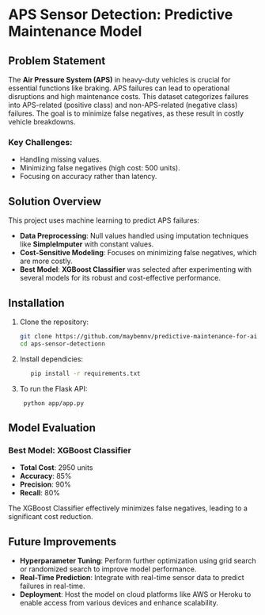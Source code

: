 # APS Sensor Detection: Predictive Maintenance Model


## Problem Statement
The **Air Pressure System (APS)** in heavy-duty vehicles is crucial for essential functions like braking. APS failures can lead to operational disruptions and high maintenance costs. This dataset categorizes failures into APS-related (positive class) and non-APS-related (negative class) failures. The goal is to minimize false negatives, as these result in costly vehicle breakdowns.

### Key Challenges:
- Handling missing values.
- Minimizing false negatives (high cost: 500 units).
- Focusing on accuracy rather than latency.

## Solution Overview
This project uses machine learning to predict APS failures:

- **Data Preprocessing**: Null values handled using imputation techniques like **SimpleImputer** with constant values.
- **Cost-Sensitive Modeling**: Focuses on minimizing false negatives, which are more costly.
- **Best Model**: **XGBoost Classifier** was selected after experimenting with several models for its robust and cost-effective performance.


## Installation

1. Clone the repository:
   ```bash
   git clone https://github.com/maybemnv/predictive-maintenance-for-air-pressure-system-aps.git
   cd aps-sensor-detectionn
2. Install dependicies:
   ```bash
      pip install -r requirements.txt
3. To run the Flask API:
   ```bash
    python app/app.py
## Model Evaluation

### Best Model: XGBoost Classifier
- **Total Cost**: 2950 units
- **Accuracy**: 85%
- **Precision**: 90%
- **Recall**: 80%

The XGBoost Classifier effectively minimizes false negatives, leading to a significant cost reduction.

## Future Improvements
- **Hyperparameter Tuning**: Perform further optimization using grid search or randomized search to improve model performance.
- **Real-Time Prediction**: Integrate with real-time sensor data to predict failures in real-time.
- **Deployment**: Host the model on cloud platforms like AWS or Heroku to enable access from various devices and enhance scalability.
